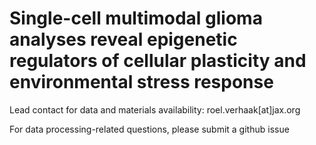 # Single-cell multimodal glioma analyses reveal epigenetic regulators of cellular plasticity and environmental stress response

Lead contact for data and materials availability: roel.verhaak[at]jax.org

For data processing-related questions, please submit a github issue
